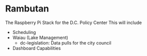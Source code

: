 # Rambutan
The Raspberry Pi Stack for the D.C. Policy Center
This will include
* Scheduling
* Waiau (Lake Management)
    - dc-legislation: Data pulls for the city council
* Dashboard Capabilities

